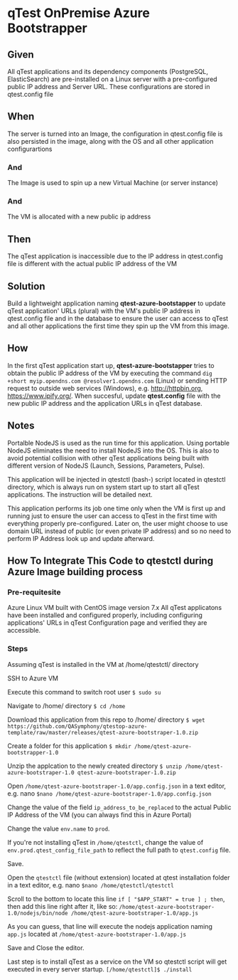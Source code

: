 # qTest OnPremise Azure Bootstrapper

## Given
All qTest applications and its dependency components (PostgreSQL, ElasticSearch) are pre-installed on a Linux server with a pre-configured public IP address and Server URL.
These configurations are stored in qtest.config file

## When
The server is turned into an Image, the configuration in qtest.config file is also persisted in the image, along with the OS and all other application configurartions

### And
The Image is used to spin up a new Virtual Machine (or server instance)

### And
The VM is allocated with a new public ip address

## Then
The qTest application is inaccessible due to the IP address in qtest.config file is different with the actual public IP address of the VM

## Solution
Build a lightweight application naming **qtest-azure-bootstapper** to update qTest application' URLs (plural) with the VM's public IP address in qtest.config file and in the database to ensure the user can access to qTest and all other applications the first time they spin up the VM from this image.

## How
In the first qTest application start up, **qtest-azure-bootstapper** tries to obtain the public IP address of the VM by executing the command ```dig +short myip.opendns.com @resolver1.opendns.com``` (Linux) or sending HTTP request to outside web services (Windows), e.g. http://httpbin.org, https://www.ipify.org/. When succesful, update **qtest.config** file with the new public IP address and the application URLs in qTest database.

## Notes
Portalble NodeJS is used as the run time for this application. Using portable NodeJS eliminates the need to install NodeJS into the OS. This is also to avoid potential collision with other qTest applications being built with different version of NodeJS (Launch, Sessions, Parameters, Pulse).

This application will be injected in qtestctl (bash-) script located in qtestctl directory, which is always run on system start up to start all qTest applications. The instruction will be detailed next.

This application performs its job one time only when the VM is first up and running just to ensure the user can access to qTest in the first time with everything properly pre-configured. Later on, the user might choose to use domain URL instead of public (or even private IP address) and so no need to perform IP Address look up and update afterward.

## How To Integrate This Code to qtestctl during Azure Image building process

### Pre-requitesite
Azure Linux VM built with CentOS image version 7.x
All qTest applicatons have been installed and configured properly, including configuring applications' URLs in qTest Configuration page and verified they are accessible.

### Steps
Assuming qTest is installed in the VM at /home/qtestctl/ directory

SSH to Azure VM

Execute this command to switch root user
```$ sudo su```

Navigate to /home/ directory
```$ cd /home```

Download this application from this repo to /home/ directory
```$ wget https://github.com/QASymphony/qtestop-azure-template/raw/master/releases/qtest-azure-bootstraper-1.0.zip```

Create a folder for this application
```$ mkdir /home/qtest-azure-bootstrapper-1.0```

Unzip the applcation to the newly created directory
```$ unzip /home/qtest-azure-bootstraper-1.0 qtest-azure-bootstraper-1.0.zip```

Open `/home/qtest-azure-bootstraper-1.0/app.config.json` in a text editor, e.g. nano
```$nano /home/qtest-azure-bootstraper-1.0/app.config.json```

Change the value of the field `ip_address_to_be_replaced` to the actual Public IP Address of the VM (you can always find this in Azure Portal)

Change the value `env.name` to `prod`.

If you're not installing qTest in `/home/qtestctl`, change the value of `env.prod.qtest_config_file_path` to reflect the full path to `qtest.config` file.

Save.

Open the `qtestctl` file (without extension) located at qtest installation folder in a text editor, e.g. nano
```$nano /home/qtestctl/qtestctl```

Scroll to the bottom to locate this line `if [ "$APP_START" = true ] ; then`, then add this line right after it, like so:
```/home/qtest-azure-bootstraper-1.0/nodejs/bin/node /home/qtest-azure-bootstraper-1.0/app.js```

As you can guess, that line will execute the nodejs application naming `app.js` located at `/home/qtest-azure-bootstraper-1.0/app.js`

Save and Close the editor.

Last step is to install qTest as a service on the VM so qtestctl script will get executed in every server startup.
```[/home/qtestctl]$ ./install```
